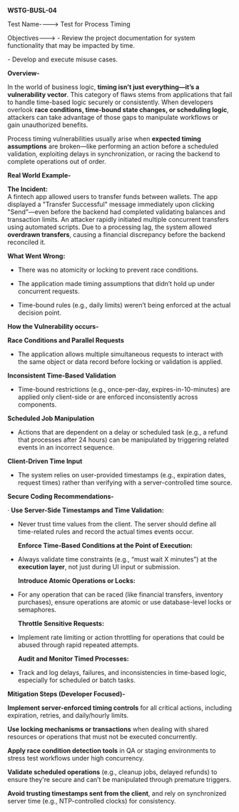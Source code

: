 **WSTG-BUSL-04**

Test Name----\> Test for Process Timing

Objectives---\> \- Review the project documentation for system functionality that may be impacted by time.

\- Develop and execute misuse cases.

**Overview-**

In the world of business logic, **timing isn’t just everything—it’s a vulnerability vector**. This category of flaws stems from applications that fail to handle time-based logic securely or consistently. When developers overlook **race conditions, time-bound state changes, or scheduling logic**, attackers can take advantage of those gaps to manipulate workflows or gain unauthorized benefits.

Process timing vulnerabilities usually arise when **expected timing assumptions** are broken—like performing an action before a scheduled validation, exploiting delays in synchronization, or racing the backend to complete operations out of order.

**Real World Example-**

**The Incident:**  
A fintech app allowed users to transfer funds between wallets. The app displayed a "Transfer Successful" message immediately upon clicking "Send"—even before the backend had completed validating balances and transaction limits. An attacker rapidly initiated multiple concurrent transfers using automated scripts. Due to a processing lag, the system allowed **overdrawn transfers**, causing a financial discrepancy before the backend reconciled it.

**What Went Wrong:**

* There was no atomicity or locking to prevent race conditions.

* The application made timing assumptions that didn’t hold up under concurrent requests.

* Time-bound rules (e.g., daily limits) weren’t being enforced at the actual decision point.

**How the Vulnerability occurs-**

**Race Conditions and Parallel Requests**

* The application allows multiple simultaneous requests to interact with the same object or data record before locking or validation is applied.

**Inconsistent Time-Based Validation**

* Time-bound restrictions (e.g., once-per-day, expires-in-10-minutes) are applied only client-side or are enforced inconsistently across components.

**Scheduled Job Manipulation**

* Actions that are dependent on a delay or scheduled task (e.g., a refund that processes after 24 hours) can be manipulated by triggering related events in an incorrect sequence.

**Client-Driven Time Input**

* The system relies on user-provided timestamps (e.g., expiration dates, request times) rather than verifying with a server-controlled time source.

**Secure Coding Recommendations-**

·  **Use Server-Side Timestamps and Time Validation:**

* Never trust time values from the client. The server should define all time-related rules and record the actual times events occur.

  **Enforce Time-Based Conditions at the Point of Execution:**

* Always validate time constraints (e.g., “must wait X minutes”) at the **execution layer**, not just during UI input or submission.

  **Introduce Atomic Operations or Locks:**

* For any operation that can be raced (like financial transfers, inventory purchases), ensure operations are atomic or use database-level locks or semaphores.

  **Throttle Sensitive Requests:**

* Implement rate limiting or action throttling for operations that could be abused through rapid repeated attempts.

  **Audit and Monitor Timed Processes:**

* Track and log delays, failures, and inconsistencies in time-based logic, especially for scheduled or batch tasks.

**Mitigation Steps (Developer Focused)-**

  **Implement server-enforced timing controls** for all critical actions, including expiration, retries, and daily/hourly limits.

  **Use locking mechanisms or transactions** when dealing with shared resources or operations that must not be executed concurrently.

  **Apply race condition detection tools** in QA or staging environments to stress test workflows under high concurrency.

  **Validate scheduled operations** (e.g., cleanup jobs, delayed refunds) to ensure they're secure and can’t be manipulated through premature triggers.

  **Avoid trusting timestamps sent from the client**, and rely on synchronized server time (e.g., NTP-controlled clocks) for consistency.

